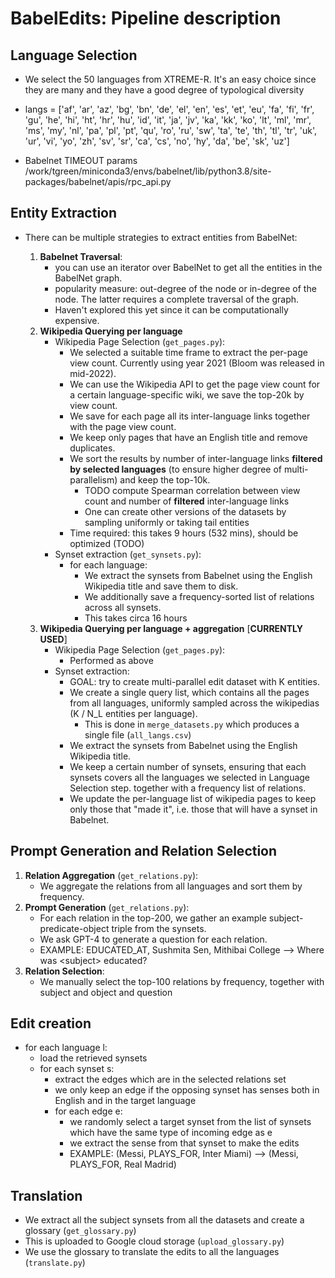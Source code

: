 # BabelEdits: Pipeline description 

## Language Selection

- We select the 50 languages from XTREME-R. It's an easy choice since they are many and they have a good degree of typological diversity
- langs = ['af', 'ar', 'az', 'bg', 'bn', 'de', 'el', 'en', 'es', 'et', 'eu', 'fa', 'fi', 'fr', 'gu', 'he', 'hi', 'ht', 'hr', 'hu', 'id', 'it', 'ja', 'jv', 'ka', 'kk', 'ko', 'lt', 'ml', 'mr', 'ms', 'my', 'nl', 'pa', 'pl', 'pt', 'qu', 'ro', 'ru', 'sw', 'ta', 'te', 'th', 'tl', 'tr', 'uk', 'ur', 'vi', 'yo', 'zh', 'sv', 'sr', 'ca', 'cs', 'no', 'hy', 'da', 'be', 'sk', 'uz']

- Babelnet TIMEOUT params /work/tgreen/miniconda3/envs/babelnet/lib/python3.8/site-packages/babelnet/apis/rpc_api.py
## Entity Extraction

- There can be multiple strategies to extract entities from BabelNet:

    1. **Babelnet Traversal**:
        - you can use an iterator over BabelNet to get all the entities in the BabelNet graph. 
        - popularity measure: out-degree of the node or in-degree of the node. The latter requires a complete traversal of the graph.
        - Haven't explored this yet since it can be computationally expensive.
    2. **Wikipedia Querying per language** 
        - Wikipedia Page Selection (``get_pages.py``):
            - We selected a suitable time frame to extract the per-page view count. Currently using year 2021 (Bloom was released in mid-2022).
            - We can use the Wikipedia API to get the page view count for a certain language-specific wiki, we save the top-20k by view count.
            - We save for each page all its inter-language links together with the page view count.
            - We keep only pages that have an English title and remove duplicates.
            - We sort the results by number of inter-language links **filtered by selected languages** (to ensure higher degree of multi-parallelism) and keep the top-10k.
                - TODO compute Spearman correlation between view count and number of **filtered** inter-language links
                - One can create other versions of the datasets by sampling uniformly or taking tail entities
            - Time required: this takes 9 hours (532 mins), should be optimized (TODO)
        - Synset extraction (``get_synsets.py``):
            - for each language:
                - We extract the synsets from Babelnet using the English Wikipedia title and save them to disk.
                - We additionally save a frequency-sorted list of relations across all synsets.
                - This takes circa 16 hours
    3. **Wikipedia Querying per language + aggregation** [**CURRENTLY USED**]
        - Wikipedia Page Selection (``get_pages.py``):
            - Performed as above
        - Synset extraction:
            - GOAL: try to create multi-parallel edit dataset with K entities.
            - We create a single query list, which contains all the pages from all languages, uniformly sampled across the wikipedias (K / N_L entities per language).
                - This is done in ``merge_datasets.py`` which produces a single file (`all_langs.csv`)
            - We extract the synsets from Babelnet using the English Wikipedia title.
            - We keep a certain number of synsets, ensuring that each synsets covers all the languages we selected in Language Selection step.
            together with a frequency list of relations.
            - We update the per-language list of wikipedia pages to keep only those that "made it", i.e. those that will have a synset in Babelnet.

## Prompt Generation and Relation Selection

1. **Relation Aggregation** (`get_relations.py`): 
    - We aggregate the relations from all languages and sort them by frequency.
2. **Prompt Generation** (`get_relations.py`): 
    - For each relation in the top-200, we gather an example subject-predicate-object triple from the synsets.
    - We ask GPT-4 to generate a question for each relation.
    - EXAMPLE: EDUCATED_AT, Sushmita Sen, Mithibai College -->	Where was \<subject> educated?
3. **Relation Selection**:
    - We manually select the top-100 relations by frequency, together with subject and object and question

## Edit creation
- for each language l:
    - load the retrieved synsets
    - for each synset s: 
        - extract the edges which are in the selected relations set
        - we only keep an edge if the opposing synset has senses both in English and in the target language
        - for each edge e:
            - we randomly select a target synset from the list of synsets which have the same type of incoming edge as e
            - we extract the sense from that synset to make the edits
            - EXAMPLE: (Messi, PLAYS_FOR, Inter Miami) --> (Messi, PLAYS_FOR, Real Madrid)


## Translation

- We extract all the subject synsets
 from all the datasets and create a glossary (``get_glossary.py``) 
- This is uploaded to Google cloud storage (``upload_glossary.py``)
- We use the glossary to translate the edits to all the languages (``translate.py``)

